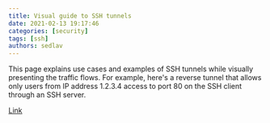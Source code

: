 ```yaml
---
title: Visual guide to SSH tunnels
date: 2021-02-13 19:17:46
categories: [security]
tags: [ssh]
authors: sedlav
---
```


This page explains use cases and examples of SSH tunnels while visually presenting the traffic flows. For example, here's a reverse tunnel that allows only users from IP address 1.2.3.4 access to port 80 on the SSH client through an SSH server.

[Link](https://robotmoon.com/ssh-tunnels/)
